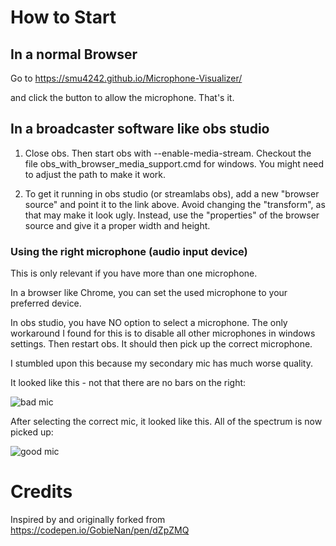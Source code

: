 # How to Start

## In a normal Browser

Go to 
https://smu4242.github.io/Microphone-Visualizer/

and click the button to allow the microphone. That's it.

## In a broadcaster software like obs studio

1) Close obs. Then start obs with --enable-media-stream. Checkout the file obs_with_browser_media_support.cmd for windows. You might need to adjust the path to make it work.

2) To get it running in obs studio (or streamlabs obs), add a new "browser source" and point it to the link above.
Avoid changing the "transform", as that may make it look ugly.
Instead, use the "properties" of the browser source and give it a proper width and height.

### Using the right microphone (audio input device)

This is only relevant if you have more than one microphone.

In a browser like Chrome, you can set the used microphone to your preferred device.

In obs studio, you have NO option to select a microphone. The only workaround I found for this is to disable all other microphones in windows settings. Then restart obs. It should then pick up the correct microphone.

I stumbled upon this because my secondary mic has much worse quality.

It looked like this - not that there are no bars on the right:

![bad mic](https://raw.githubusercontent.com/smu4242/Microphone-Visualizer/master/bad_mic.gif)

After selecting the correct mic, it looked like this. All of the spectrum is now picked up:

![good mic](https://raw.githubusercontent.com/smu4242/Microphone-Visualizer/master/good_mic.gif)


# Credits

Inspired by and originally forked from https://codepen.io/GobieNan/pen/dZpZMQ
